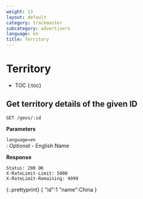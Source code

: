 ```yaml
---
weight: 13
layout: default
category: trackmaster
subcategory: advertisers
language: en
title: Territory
---
```


# Territory #

* TOC
{:toc}


## Get territory details of the given ID

    GET /geos/:id

**Parameters**   
 
`language=en`    
: _Optional_  - English Name

**Response**

    Status: 200 OK
    X-RateLimit-Limit: 5000
    X-RateLimit-Remaining: 4999


{:.prettyprint}
	{
       "id":1
       "name":China
	}

